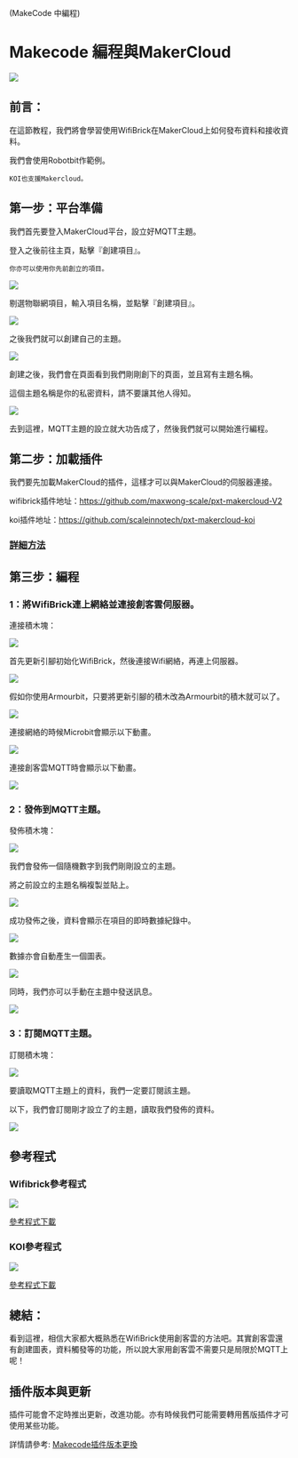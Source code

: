 (MakeCode 中編程)

# Makecode 編程與MakerCloud

![](../../PWmodules/images/mcbanner.png)

## 前言：

在這節教程，我們將會學習使用WifiBrick在MakerCloud上如何發布資料和接收資料。

我們會使用Robotbit作範例。

    KOI也支援Makercloud。

## 第一步：平台準備

我們首先要登入MakerCloud平台，設立好MQTT主題。

登入之後前往主頁，點擊『創建項目』。

    你亦可以使用你先前創立的項目。

![](./iotimage/mc1.png)

剔選物聯網項目，輸入項目名稱，並點擊『創建項目』。

![](./iotimage/mc2.png)

之後我們就可以創建自己的主題。

![](./iotimage/mc3.png)

創建之後，我們會在頁面看到我們剛剛創下的頁面，並且寫有主題名稱。

這個主題名稱是你的私密資料，請不要讓其他人得知。

![](./iotimage/mc4.png)

去到這裡，MQTT主題的設立就大功告成了，然後我們就可以開始進行編程。

## 第二步：加載插件

我們要先加載MakerCloud的插件，這樣才可以與MakerCloud的伺服器連接。

wifibrick插件地址：https://github.com/maxwong-scale/pxt-makercloud-V2

koi插件地址：https://github.com/scaleinnotech/pxt-makercloud-koi

### [詳細方法](../makecodeQs.md)

## 第三步：編程

### 1：將WifiBrick連上網絡並連接創客雲伺服器。

連接積木塊：

![](./iotimage/mc12.png)

首先更新引腳初始化WifiBrick，然後連接Wifi網絡，再連上伺服器。

![](./iotimage/mc5.png)

假如你使用Armourbit，只要將更新引腳的積木改為Armourbit的積木就可以了。

![](./iotimage/mc6.png)

連接網絡的時候Microbit會顯示以下動畫。

![](./iotimage/mc16.gif)

連接創客雲MQTT時會顯示以下動畫。

![](./iotimage/mc17.gif)

### 2：發佈到MQTT主題。

發佈積木塊：

![](./iotimage/mc13.png)

我們會發佈一個隨機數字到我們剛剛設立的主題。

將之前設立的主題名稱複製並貼上。

![](./iotimage/mc7.png)

成功發佈之後，資料會顯示在項目的即時數據紀錄中。

![](./iotimage/mc10.png)

數據亦會自動產生一個圖表。

![](./iotimage/mc15.png)

同時，我們亦可以手動在主題中發送訊息。

![](./iotimage/mc11.png)

### 3：訂閱MQTT主題。

訂閱積木塊：

![](./iotimage/mc14.png)

要讀取MQTT主題上的資料，我們一定要訂閱該主題。

以下，我們會訂閱剛才設立了的主題，讀取我們發佈的資料。

![](./iotimage/mc8.png)

## 參考程式

### Wifibrick參考程式

![](./iotimage/mc9.png)

[參考程式下載](https://makecode.microbit.org/_5gv25KKz2Y7d)

### KOI參考程式

![](./iotimage/mc18.png)

[參考程式下載](https://makecode.microbit.org/_cuyYWTFbUE6V)

## 總結：

看到這裡，相信大家都大概熟悉在WifiBrick使用創客雲的方法吧。其實創客雲還有創建圖表，資料觸發等的功能，所以說大家用創客雲不需要只是局限於MQTT上呢！

 ## 插件版本與更新

插件可能會不定時推出更新，改進功能。亦有時候我們可能需要轉用舊版插件才可使用某些功能。

詳情請參考: [Makecode插件版本更換](../../../../Makecode/makecode_extensionUpdate)